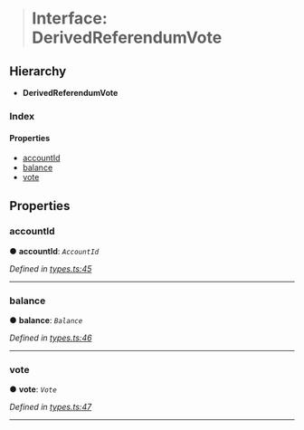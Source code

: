> # Interface: DerivedReferendumVote

## Hierarchy

* **DerivedReferendumVote**

### Index

#### Properties

* [accountId](_types_.derivedreferendumvote.md#accountid)
* [balance](_types_.derivedreferendumvote.md#balance)
* [vote](_types_.derivedreferendumvote.md#vote)

## Properties

###  accountId

● **accountId**: *`AccountId`*

*Defined in [types.ts:45](https://github.com/polkadot-js/api/blob/b517613/packages/api-derive/src/types.ts#L45)*

___

###  balance

● **balance**: *`Balance`*

*Defined in [types.ts:46](https://github.com/polkadot-js/api/blob/b517613/packages/api-derive/src/types.ts#L46)*

___

###  vote

● **vote**: *`Vote`*

*Defined in [types.ts:47](https://github.com/polkadot-js/api/blob/b517613/packages/api-derive/src/types.ts#L47)*

___